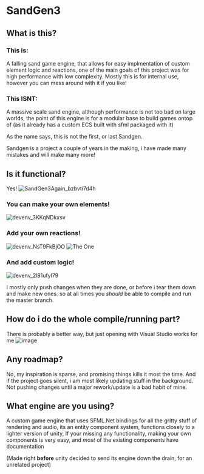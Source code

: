 # SandGen3


## What is this?
### This is:
  A falling sand game engine, that allows for easy implmentation of custom element logic and reactions,
  one of the main goals of this project was for high performance with low complexity.
  Mostly this is for internal use, however you can mess around with it if you like!

### This ISNT:
A massive scale sand engine, although performance is not too bad on large worlds, the point of
this engine is for a modular base to build games ontop of (as it already has a custom ECS built with sfml packaged with it)

As the name says, this is not the first, or last Sandgen.

Sandgen is a project a couple of years in the making, i have made many mistakes and will make many more!

## Is it functional?
Yes!
![SandGen3Again_bzbvti7d4h](https://github.com/timmyred456/SandGen3/assets/24467262/ac56ffe1-2688-44d0-8d93-6c6894801efe)

### You can make your own elements!

![devenv_3KKqNDkxsv](https://github.com/timmyred456/SandGen3/assets/24467262/4ac210b4-f540-45fe-91ab-799566f2d784)

### Add your own reactions!

![devenv_NsT9FkBjOO](https://github.com/timmyred456/SandGen3/assets/24467262/4af1bd4f-db52-4779-8352-0a81c099eead)
![The One](https://github.com/timmyred456/SandGen3/assets/24467262/2dcb91d5-ab1a-47f4-bb8f-6ae28399f20a)


### And add custom logic!

![devenv_2l81ufyl79](https://github.com/timmyred456/SandGen3/assets/24467262/d8179c78-5a7a-4d75-adaf-926cc9ae5645)



I mostly only push changes when they are done, or before i tear them down and make new ones. so at all times you *should* be able to
compile and run the master branch.

## How do i do the whole compile/running part?
There is probably a better way, but just opening with Visual Studio works for me
![image](https://github.com/timmyred456/SandGen3/assets/24467262/826605a4-55f3-4cbe-8509-1d1679d22942)

## Any roadmap?
No, my inspiration is sparse, and promising things kills it most the time.
And if the project goes silent, i am most likely updating stuff in the background.
Not pushing changes until a major rework/update is a bad habit of mine.

## What engine are you using?
A custom game engine that uses SFML.Net bindings for all the gritty stuff of rendering and audio,
its an entity component system, functions closely to a lighter version of unity,
If your missing any functionality, making your own components is very easy, and *most* of the existing components have documentation

(Made right **before** unity decided to send its engine down the drain, for an unrelated project)
